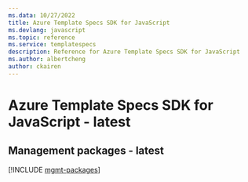```yaml
---
ms.data: 10/27/2022
title: Azure Template Specs SDK for JavaScript
ms.devlang: javascript
ms.topic: reference
ms.service: templatespecs
description: Reference for Azure Template Specs SDK for JavaScript
ms.author: albertcheng
author: ckairen
---
```

# Azure Template Specs SDK for JavaScript - latest

## Management packages - latest
[!INCLUDE [mgmt-packages](template-specs-mgmt-index.md)]